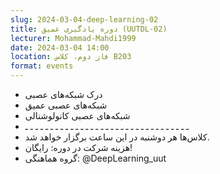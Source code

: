 ```yaml
---
slug: 2024-03-04-deep-learning-02
title: دوره یادگیری عمیق (UUTDL-02)
lecturer: Mohammad-Mahdi1999
date: 2024-03-04 14:00
location: فاز دوم، کلاس B203
format: events
---
```


- درک شبکه‌های عصبی
- شبکه‌های عصبی عمیق
- شبکه‌های عصبی کانولوشنالی
-  ـ ـ ـ ـ ـ ـ ـ ـ ـ ـ ـ ـ ـ ـ ـ ـ ـ ـ ـ ـ ـ ـ ـ ـ ـ ـ ـ ـ ـ ـ ـ ـ ـ
- کلاس‌ها هر دوشنبه در این ساعت برگزار خواهد شد.
- هزینه شرکت در دوره: رایگان!
- گروه هماهنگی: @DeepLearning_uut
